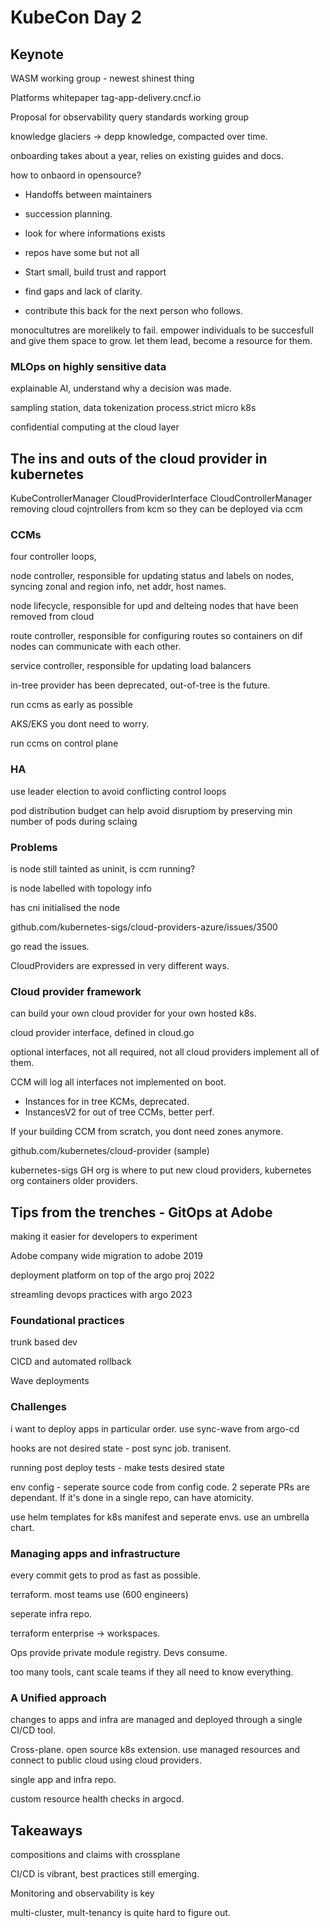 # KubeCon Day 2

## Keynote

WASM working group - newest shinest thing

Platforms whitepaper tag-app-delivery.cncf.io

Proposal for observability query standards working group

knowledge glaciers -> depp knowledge, compacted over time.

onboarding takes about a year, relies on existing guides and docs.

how to onbaord in opensource?

- Handoffs between maintainers
- succession planning.
- look for where informations exists
- repos have some but not all 

- Start small, build trust and rapport
- find gaps and lack of clarity.
- contribute this back for the next person who follows.

monocultutres are morelikely to fail.
empower individuals to be succesfull and give them space to grow.
let them lead, become a resource for them.

### MLOps on highly sensitive data

explainable AI, understand why a decision was made.

sampling station, data tokenization process.strict micro k8s

confidential computing at the cloud layer

## The ins and outs of the cloud provider in kubernetes

KubeControllerManager
CloudProviderInterface
CloudControllerManager
removing cloud cojntrollers from kcm so they can be deployed via ccm

### CCMs

four controller loops, 

node controller, responsible for updating status and labels on nodes, syncing zonal and region info, net addr, host names.

node lifecycle, responsible for upd and delteing nodes that have been removed from cloud

route controller, responsible for configuring routes so containers on dif nodes can communicate with each other.

service controller, responsible for updating load balancers

in-tree provider has been deprecated, out-of-tree is the future.

run ccms as early as possible

AKS/EKS you dont need to worry.

run ccms on control plane

### HA

use leader election to avoid conflicting control loops

pod distribution budget can help avoid disruptiom by preserving min number of pods during sclaing

### Problems

is node still tainted as uninit, is ccm running?

is node labelled with topology info

has cni initialised the node

github.com/kubernetes-sigs/cloud-providers-azure/issues/3500

go read the issues.

CloudProviders are expressed in very different ways.

### Cloud provider framework

can build your own cloud provider for your own hosted k8s.

cloud provider interface, defined in cloud.go

optional interfaces, not all required, not all cloud providers implement all of them.

CCM will log all interfaces not implemented on boot.

- Instances for in tree KCMs, deprecated.
- InstancesV2 for out of tree CCMs, better perf.

If your building CCM from scratch, you dont need zones anymore.

github.com/kubernetes/cloud-provider (sample)

kubernetes-sigs GH org is where to put new cloud providers, kubernetes org containers older providers.

## Tips from the trenches - GitOps at Adobe

making it easier for developers to experiment

Adobe company wide migration to adobe 2019

deployment platform on top of the argo proj 2022

streamling devops practices with argo 2023

### Foundational practices

trunk based dev

CICD and automated rollback

Wave deployments

### Challenges

i want to deploy apps in particular order. use sync-wave from argo-cd

hooks are not desired state - post sync job. tranisent.

running post deploy tests - make tests desired state

env config - seperate source code from config code. 2 seperate PRs are dependant. If it's done in a single repo, can have atomicity. 

use helm templates for k8s manifest and seperate envs. use an umbrella chart. 

### Managing apps and infrastructure

every commit gets to prod as fast as possible.

terraform. most teams use (600 engineers)

seperate infra repo.

terraform enterprise -> workspaces.

Ops provide private module registry. Devs consume.

too many tools, cant scale teams if they all need to know everything.

### A Unified approach

changes to apps and infra are managed and deployed through a single CI/CD tool.

Cross-plane. open source k8s extension. use managed resources and connect to public cloud using cloud providers.

single app  and infra  repo.

custom resource health checks in argocd.

## Takeaways

compositions and claims with crossplane

CI/CD is vibrant, best practices still emerging.

Monitoring and observability is key

multi-cluster, mult-tenancy is quite hard to figure out.
